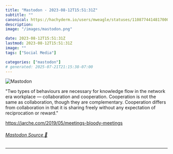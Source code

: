 ```yaml
---
title: "Mastodon - 2023-08-12T15:51:31Z"
subtitle: ""
canonical: https://hachyderm.io/users/mweagle/statuses/110877441481700080
description:
image: "/images/mastodon.png"

date: 2023-08-12T15:51:31Z
lastmod: 2023-08-12T15:51:31Z
image: ""
tags: ["Social Media"]

categories: ["mastodon"]
# generated: 2025-07-21T21:15:38-07:00
---
```

![Mastodon](/images/mastodon.png)

<p>&quot;Two types of behaviours are necessary for knowledge flow in the network era workplace — collaboration and cooperation. Cooperation is not the same as collaboration, though they are complementary. Cooperation differs from collaboration in that it is sharing freely without any expectation of reciprocation or reward.&quot;</p><p><a href="https://jarche.com/2019/05/meetings-bloody-meetings" target="_blank" rel="nofollow noopener noreferrer" translate="no"><span class="invisible">https://</span><span class="ellipsis">jarche.com/2019/05/meetings-bl</span><span class="invisible">oody-meetings</span></a></p>


###### [Mastodon Source 🐘](https://hachyderm.io/@mweagle/110877441481700080)

___
